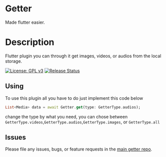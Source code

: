 # Getter
Made flutter easier.


# Description

Flutter plugin you can through it get images, videos, or audios from the local storage.


[![License: GPL v3](https://img.shields.io/badge/License-GPLv3-blue.svg)](https://www.gnu.org/licenses/gpl-3.0)
[![Release Status](https://github.com/flutter/packages/actions/workflows/release.yml/badge.svg)](#)


## Using

To use this plugin all you have to do just implement this code below

```dart
List<Media> data = await Getter.get(type: GetterType.audios);

```
change the type by what you need, you can chose between ``GetterType.videos``,``GetterType.audios``,``GetterType.images``, or ``GetterType.all``

## Issues

Please file any issues, bugs, or feature requests in the [main getter
repo](https://github.com/nesyou01/getter/issues/new).

